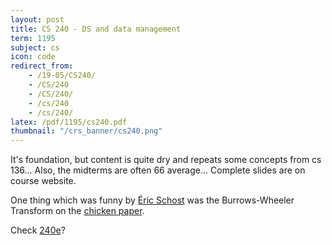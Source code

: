 ```yaml
---
layout: post
title: CS 240 - DS and data management
term: 1195
subject: cs
icon: code
redirect_from:
    - /19-05/CS240/
    - /CS/240
    - /CS/240/
    - /cs/240
    - /cs/240/
latex: /pdf/1195/cs240.pdf
thumbnail: "/crs_banner/cs240.png"
---
```


It's foundation, but content is quite dry and repeats some concepts from cs 136... Also, the midterms are often 66 average...
Complete slides are on course website.

One thing which was funny by [Éric Schost](https://cs.uwaterloo.ca/~eschost/) was the Burrows-Wheeler Transform on the [chicken paper](https://isotropic.org/papers/chicken.pdf).

Check [240e](/cs240e)?
